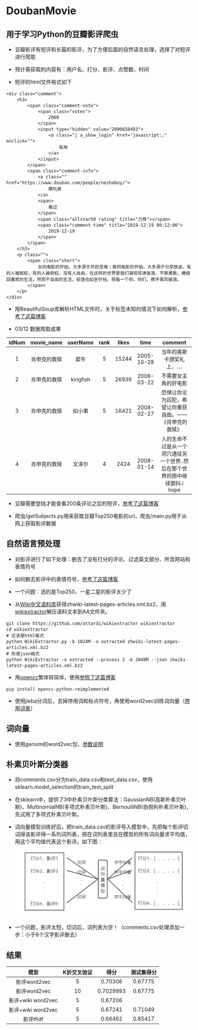 # DoubanMovie
## 用于学习Python的豆瓣影评爬虫

- 豆瓣影评有短评和长篇的影评，为了方便后面的自然语言处理，选择了对短评进行爬取


- 预计需获取的内容有：用户名、打分、影评、点赞数、时间

- 短评的html文件格式如下
```
<div class="comment">  
    <h3>  
        <span class="comment-vote">  
            <span class="votes">
                2060
            </span>  
            <input type="hidden" value="2090658493">  
                <a class="j a_show_login" href="javascript:;" onclick="">
                    有用
                </a>  
            </input>
        </span>  
        <span class="comment-info">  
            <a class="" href="https://www.douban.com/people/nezhaboy/">
                哪吒男
            </a>  
            <span>
                看过
            </span>  
            <span class="allstar50 rating" title="力荐"></span>  
            <span class="comment-time" title="2019-12-19 00:12:06">  
                2019-12-19  
            </span>  
        </span>  
    </h3>  
    <p class="">  
        <span class="short">
            女同电影的开始，大多源于共担苦难；男同电影的开始，大多源于分享放逐。有的人被赋权，有的人被剥权，没有人自由，在这样的世界里我们凝视惊涛骇浪，不够勇敢，蜷缩回庸常的生活，然而不自由的生活，安逸也如坐针毡。祝每一个你，你们，携手乘风破浪。
        </span>  
    </p>  
</div>
```

- 用BeautifulSoup库解析HTML文件时，关于标签未知的情况下如何解析，[参考了这篇博客](https://blog.csdn.net/u013005025/article/details/64441189)

- 03/12 数据爬取成果

|idNum|movie_name|userName|rank|likes|time|comment|
|:--:|:--:|:--:|:--:|:--:|:--:|:--:|
1|肖申克的救赎|犀牛|5|15244|2005-10-28|当年的奥斯卡颁奖礼上，....
2|肖申克的救赎|kingfish|5|26936|2006-03-22|不需要女主角的好电影
3|肖申克的救赎|如小果|5|16421|2008-02-27|恐惧让你沦为囚犯，希望让你重获自由。——《肖申克的救赎》
4|肖申克的救赎|文泽尔|4|2424|2008-01-14|人的生命不过是从一个洞穴通往另一个世界..然后在那个世界的雨中继续颤抖.i hope

- 豆瓣需要登陆才能查看200条评论之后的短评，[参考了这篇博客](https://blog.csdn.net/u014044812/article/details/96484905)

- 爬虫/getSubjects.py用来获取豆瓣Top250电影的url，爬虫/main.py用于从网上获取影评数据

## 自然语言预处理

- 对影评进行了如下处理：删去了没有打分的评论、过滤英文部分、所含网站和表情符号

- 如何删去影评中的表情符号，[参考了这篇博客](https://segmentfault.com/a/1190000007594620)

- 一个问题：选的是Top250，一星二星的影评太少了

- 从[Wiki中文语料库](https://link.zhihu.com/?target=https%3A//dumps.wikimedia.org/zhwiki/latest/zhwiki-latest-pages-articles.xml.bz2)获得zhwiki-latest-pages-articles.xml.bz2，用[wikiextractor](https://link.zhihu.com/?target=https%3A//github.com/attardi/wikiextractor)解压语料文本到AA文件夹。
```
git clone https://github.com/attardi/wikiextractor wikiextractor
cd wikiextractor
# 应该是html格式
python WikiExtractor.py -b 1024M -o extracted zhwiki-latest-pages-articles.xml.bz2
# 形成json格式
python WikiExtractor -o extracted --process 2 -b 2048M --json zhwiki-latest-pages-articles.xml.bz2
```

- 用[opencc](https://github.com/BYVoid/OpenCC)繁体转简体，使用[参照了这篇博客](https://clay-atlas.com/blog/2019/09/24/python-chinese-tutorial-opencc/)
```
pip install opencc-python-reimplemented
```

- 使用jieba分词后，去掉停用词和标点符号，再使用word2vec训练词向量（[停用词表](https://github.com/goto456/stopwords)）

## 词向量

- 使用gensim的word2vec包，[参数说明](https://blog.csdn.net/szlcw1/article/details/52751314)

## 朴素贝叶斯分类器

- 将comments.csv分为train_data.csv和test_data.csv，使用sklearn.model_selection的train_test_split

- 在sklearn中，提供了3中朴素贝叶斯分类算法：GaussianNB(高斯朴素贝叶斯)、MultinomialNB(多项式朴素贝叶斯)、BernoulliNB(伯努利朴素贝叶斯)，先试用了多项式朴素贝叶斯。

- 词向量模型训练好后，把train_data.csv的影评导入模型中，先把每个影评切词得该影评得一系列词列表，把在词列表里且在模型的所有词向量求平均值，用这个平均值代表这个影评。如下图：
![训练文本怎么使用词向量](https://github.com/jojoli1024/picture_for_md/raw/master/img/训练文本如何使用词向量.png)

- 一个问题，影评太短，切词后，词列表为空！（comments.csv处理添加一步：小于6个汉字影评删去）

## 结果

|模型|K折交叉验证|得分|测试集得分|
|:--:|:--:|:--:|:--:|
|影评word2vec|5|0.70306|0.67775|
|影评word2vec|10|0.7029993|0.67775|
|影评+wiki word2vec|5|0.67206||
|影评+wiki word2vec|5|0.67241|0.71049|
|影评tfidf|5|0.66462|0.85417|
